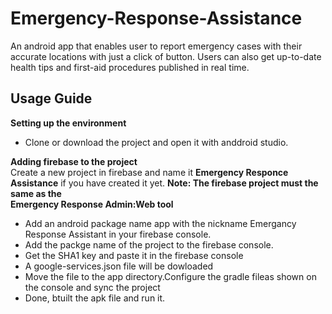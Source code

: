 # Emergency-Response-Assistance
An android app that enables user to report emergency cases with their accurate locations with just a click of button. Users can also get up-to-date health tips and first-aid procedures published in real time.
## Usage Guide
**Setting up the environment**  
* Clone or download the project and open it with anddroid studio.  
  
**Adding firebase to the project**  
Create a new project in firebase and name it **Emergency Responce Assistance**  if you have created it yet.
**Note: The firebase project must the same as the  
Emergency Response Admin:Web tool**
* Add an android package name app with the nickname Emergancy Response Assistant in your firebase console.
* Add the packge name of the project to the firebase console.
* Get the SHA1 key and paste it in the firebase console
* A google-services.json file will be dowloaded
* Move the file to the app directory.Configure the gradle fileas shown on the console and sync the project
* Done, btuilt the apk file and run it.
